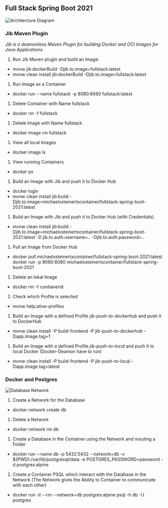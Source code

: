 ## Full Stack Spring Boot 2021
![Architecture Diagram](https://user-images.githubusercontent.com/29623199/111209413-43aa7800-85cc-11eb-80a0-461a9a417b7b.JPG)

### Jib Maven Plugin
*Jib is a deamonless Maven Plugin for building Docker and OCI Images for Java Applications.*

1) Run Jib Maven plugin and build an Image:
- mvnw jib:dockerBuild -Djib.to.image=fullstack:latest
- mvnw clean install jib:dockerBuild -Djib.to.image=fullstack:latest

1) Run Image as a Container
- docker run --name fullstack -p 8080:8080 fullstack:latest

1) Delete Container with Name fullstack
- docker rm -f fullstack

1) Delete Image with Name fullstack
- docker image rm fullstack

1) View all local Images
- docker image ls

1) View running Containers
- docker ps

1) Build an Image with Jib and push it to Docker Hub
- docker login
- mvnw clean install jib:build -Djib.to.image=michaelxsteinertxcontainer/fullstack-spring-boot-2021:latest

1) Build an Image with Jib and push it to Docker Hub (with Credentials)
- mvnw clean install jib:build -Djib.to.image=michaelxsteinertxcontainer/fullstack-spring-boot-2021:latest -D jib.to.auth.username=.. -Djib.to.auth.password=..

1) Pull an Image from Docker Hub
- docker pull michaelxsteinertxcontainer/fullstack-spring-boot-2021:latest docker run -p 8080:8080 michaelxsteinertxcontainer/fullstack-spring-boot-2021

1) Delete an lokal Image
- docker rm -f contianerid

1) Check which Profile is selected
- mvnw help:ative-profiles

1) Build an Image with a defined Profile *jib-push-to-dockerhub* and push it to DockerHub
- mvnw clean install -P build-frontend -P jib-push-to-dockerhub -Dapp.image.tag=1

1) Build an Image with a defined Profile *jib-push-to-local* and push it to local Docker (Docker-Deamon have to run)
- mvnw clean install -P build-frontend -P jib-push-to-local -Dapp.image.tag=latest

### Docker and Postgres
![Database Network](https://user-images.githubusercontent.com/29623199/111209347-2f667b00-85cc-11eb-986a-00fedcfbf0f6.JPG)


1) Create a Network for the Database
- docker network create db

1) Delete a Network
- docker network rm db

1) Create a Database in the Container using the Network and mouting a Folder
- docker run --name db -p 5432:5432 --network=db -v ${PWD}:/var/lib/postgresql/data -e POSTGRES_PASSWORD=password -d postgres:alpine

1) Create a Container PSQL which interact with the Database in the Network (The Network gives the Ability to Container to communicate with each other)

- docker run -it --rm --network=db postgres:alpine psql -h db -U postgres
